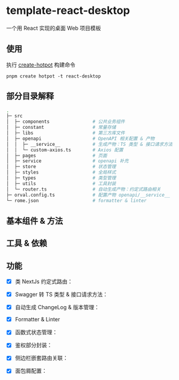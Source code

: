 # template-react-desktop

一个用 React 实现的桌面 Web 项目模板

## 使用

执行 [create-hotpot](https://github.com/binghuis/create-hotpot) 构建命令

```
pnpm create hotpot -t react-desktop
```

## 部分目录解释

```bash
.
├─ src
│  ├─ components                # 公共业务组件
│  ├─ constant                  # 常量存储
│  ├─ libs                      # 第三方库文件
│  ├─ openapi                   # OpenAPI 相关配置 & 产物
│  │  ├─ __service__            # 生成产物：TS 类型 & 接口请求方法
│  │  └─ custom-axios.ts        # Axios 配置
│  ├─ pages                     # 页面
│  ├─ service                   # openapi 补充
│  ├─ store                     # 状态管理
│  ├─ styles                    # 全局样式
│  ├─ types                     # 类型管理
│  ├─ utils                     # 工具封装
│  └─ router.ts                 # 自动生成产物：约定式路由相关
├─ orval.config.ts              # 配置产物 openapi/__service__
└─ rome.json                    # formatter & linter
```

## 基本组件 & 方法

## 工具 & 依赖

## 功能

- [x] 类 NextJs 约定式路由：
- [x] Swagger 转 TS 类型 & 接口请求方法：
- [x] 自动生成 ChangeLog & 版本管理：
- [x] Formatter & Linter
- [x] 函数式状态管理：
- [x] 鉴权部分封装：
- [x] 侧边栏嵌套路由关联：
- [x] 面包屑配置：






